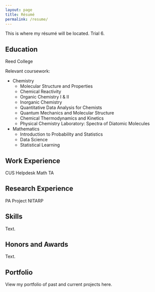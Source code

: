 ```yaml
---
layout: page
title: Résumé
permalink: /resume/
---
```


This is where my r&eacute;sum&eacute; will be located. Trial 6.

## Education
Reed College

<!--
	<button type="button" class="collapsible">Relevant Coursework</button>
	<div class="content">
		<p>
			<ul>
				<li>Chemistry
					<ul>
						<li>Molecular Structure and Properties</li>
						<li>Chemical Reactivity</li>
						<li>Organic Chemistry I & II</li>
						<li>Inorganic Chemistry</li>
						<li>Quantitative Data Analysis for Chemists</li>
						<li>Quantum Mechanics and Molecular Structure</li>
						<li>Chemical Thermodynamics and Kinetics</li>
						<li>Physical Chemistry Laboratory: Spectra of Diatomic Molecules</li>
					</ul>
				</li>
				<li>Mathematics
					<ul>
						<li>Introduction to Probability and Statistics</li>
						<li>Data Science</li>
						<li>Statistical Learning</li>
					</ul>
				</li>
			</ul>
		</p>
	</div>
-->

Relevant coursework:
<ul>
	<li>Chemistry
		<ul>
			<li>Molecular Structure and Properties</li>
			<li>Chemical Reactivity</li>
			<li>Organic Chemistry I & II</li>
			<li>Inorganic Chemistry</li>
			<li>Quantitative Data Analysis for Chemists</li>
			<li>Quantum Mechanics and Molecular Structure</li>
			<li>Chemical Thermodynamics and Kinetics</li>
			<li>Physical Chemistry Laboratory: Spectra of Diatomic Molecules</li>
		</ul>
	</li>
	<li>Mathematics
		<ul>
			<li>Introduction to Probability and Statistics</li>
			<li>Data Science</li>
			<li>Statistical Learning</li>
		</ul>
	</li>
</ul>

## Work Experience
CUS Helpdesk
Math TA

## Research Experience
PA Project
NITARP

## Skills
Text.

## Honors and Awards
Text.

## Portfolio
View my portfolio of past and current projects here.